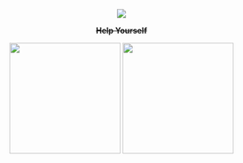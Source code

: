 <div id="header" align="center">
  <img src="https://i.giphy.com/media/v1.Y2lkPTc5MGI3NjExN3czcTdpcnRwb3R4c3Nwb2g1bnB5ZnMzYmp0Zmo0cmJtYWg4bzZtcCZlcD12MV9pbnRlcm5hbF9naWZfYnlfaWQmY3Q9Zw/ASd0Ukj0y3qMM/giphy.gif"/>
</div>

<div align="center">
  <p><b><s>Help Yourself</b></s></p>
</div>

<div id="stats" align="center">
<img height =200 src="https://github-readme-stats.vercel.app/api?username=badpharma&theme=tokyonight">
<img height =200 src ="https://github-readme-stats.vercel.app/api/top-langs/?username=badpharma&theme=tokyonight&layout=donut">

</div>